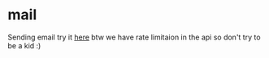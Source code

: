 # mail
Sending email
try it [here](https://bad-boy-codes.github.io/contact)
btw we have rate limitaion in the api so don't try to be a kid :)
